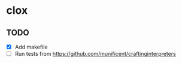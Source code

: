 # clox

## TODO
- [x] Add makefile
- [ ] Run tests from https://github.com/munificent/craftinginterpreters
